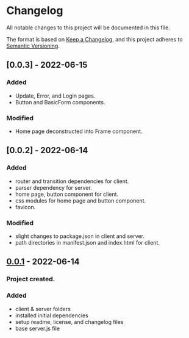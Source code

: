 # Changelog
All notable changes to this project will be documented in this file.

The format is based on [Keep a Changelog](https://keepachangelog.com/en/1.0.0/),
and this project adheres to [Semantic Versioning](https://semver.org/spec/v2.0.0.html).


## [0.0.3] - 2022-06-15
### Added
- Update, Error, and Login pages.
- Button and BasicForm components.

### Modified
- Home page deconstructed into Frame component.

## [0.0.2] - 2022-06-14
### Added
- router and transition dependencies for client.
- parser dependency for server.
- home page, button component for client.
- css modules for home page and button component.
- favicon.

### Modified
- slight changes to package.json in client and server.
- path directories in manifest.json and index.html for client.

## [0.0.1] - 2022-06-14
### Project created.

### Added
- client & server folders
- installed initial dependencies
- setup readme, license, and changelog files
- base server.js file

[0.0.1]: https://github.com/